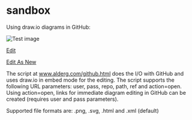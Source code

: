 # sandbox
Using draw.io diagrams in GitHub:

![Test image](https://github.com/alderg/sandbox/raw/master/test.png)

<a href="http://www.alderg.com/github.html?repo=sandbox&path=test.png" target="_blank">Edit</a>

<a href="https://www.draw.io/?url=https%3A%2F%2Fraw.githubusercontent.com%2Falderg%2Fsandbox%2Fmaster%2Ftest.png" target="_blank">Edit As New</a>

The script at <a href="www.alderg.com/github.html" target="_blank">www.alderg.com/github.html</a> does the I/O with GitHub and uses draw.io in embed mode for the editing. The script supports the following URL parameters: user, pass, repo, path, ref and action=open. Using action=open, links for immediate diagram editing in GitHub can be created (requires user and pass parameters).

Supported file formats are: .png, .svg, .html and .xml (default)

